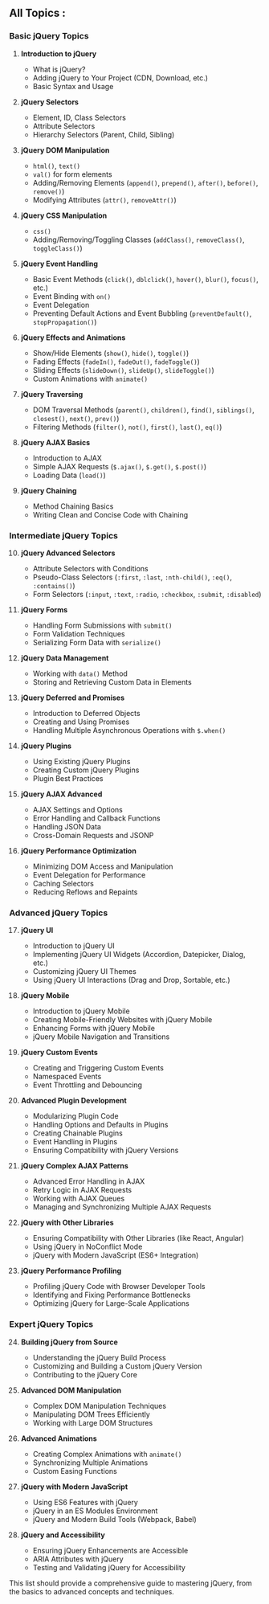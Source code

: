 ## All Topics :

### **Basic jQuery Topics**

1. **Introduction to jQuery**

    - What is jQuery?
    - Adding jQuery to Your Project (CDN, Download, etc.)
    - Basic Syntax and Usage

2. **jQuery Selectors**

    - Element, ID, Class Selectors
    - Attribute Selectors
    - Hierarchy Selectors (Parent, Child, Sibling)

3. **jQuery DOM Manipulation**

    - `html()`, `text()`
    - `val()` for form elements
    - Adding/Removing Elements (`append()`, `prepend()`, `after()`, `before()`, `remove()`)
    - Modifying Attributes (`attr()`, `removeAttr()`)

4. **jQuery CSS Manipulation**

    - `css()`
    - Adding/Removing/Toggling Classes (`addClass()`, `removeClass()`, `toggleClass()`)

5. **jQuery Event Handling**

    - Basic Event Methods (`click()`, `dblclick()`, `hover()`, `blur()`, `focus()`, etc.)
    - Event Binding with `on()`
    - Event Delegation
    - Preventing Default Actions and Event Bubbling (`preventDefault()`, `stopPropagation()`)

6. **jQuery Effects and Animations**

    - Show/Hide Elements (`show()`, `hide()`, `toggle()`)
    - Fading Effects (`fadeIn()`, `fadeOut()`, `fadeToggle()`)
    - Sliding Effects (`slideDown()`, `slideUp()`, `slideToggle()`)
    - Custom Animations with `animate()`

7. **jQuery Traversing**

    - DOM Traversal Methods (`parent()`, `children()`, `find()`, `siblings()`, `closest()`, `next()`, `prev()`)
    - Filtering Methods (`filter()`, `not()`, `first()`, `last()`, `eq()`)

8. **jQuery AJAX Basics**

    - Introduction to AJAX
    - Simple AJAX Requests (`$.ajax()`, `$.get()`, `$.post()`)
    - Loading Data (`load()`)

9. **jQuery Chaining**
    - Method Chaining Basics
    - Writing Clean and Concise Code with Chaining

### **Intermediate jQuery Topics**

10. **jQuery Advanced Selectors**

    -   Attribute Selectors with Conditions
    -   Pseudo-Class Selectors (`:first`, `:last`, `:nth-child()`, `:eq()`, `:contains()`)
    -   Form Selectors (`:input`, `:text`, `:radio`, `:checkbox`, `:submit`, `:disabled`)

11. **jQuery Forms**

    -   Handling Form Submissions with `submit()`
    -   Form Validation Techniques
    -   Serializing Form Data with `serialize()`

12. **jQuery Data Management**

    -   Working with `data()` Method
    -   Storing and Retrieving Custom Data in Elements

13. **jQuery Deferred and Promises**

    -   Introduction to Deferred Objects
    -   Creating and Using Promises
    -   Handling Multiple Asynchronous Operations with `$.when()`

14. **jQuery Plugins**

    -   Using Existing jQuery Plugins
    -   Creating Custom jQuery Plugins
    -   Plugin Best Practices

15. **jQuery AJAX Advanced**

    -   AJAX Settings and Options
    -   Error Handling and Callback Functions
    -   Handling JSON Data
    -   Cross-Domain Requests and JSONP

16. **jQuery Performance Optimization**
    -   Minimizing DOM Access and Manipulation
    -   Event Delegation for Performance
    -   Caching Selectors
    -   Reducing Reflows and Repaints

### **Advanced jQuery Topics**

17. **jQuery UI**

    -   Introduction to jQuery UI
    -   Implementing jQuery UI Widgets (Accordion, Datepicker, Dialog, etc.)
    -   Customizing jQuery UI Themes
    -   Using jQuery UI Interactions (Drag and Drop, Sortable, etc.)

18. **jQuery Mobile**

    -   Introduction to jQuery Mobile
    -   Creating Mobile-Friendly Websites with jQuery Mobile
    -   Enhancing Forms with jQuery Mobile
    -   jQuery Mobile Navigation and Transitions

19. **jQuery Custom Events**

    -   Creating and Triggering Custom Events
    -   Namespaced Events
    -   Event Throttling and Debouncing

20. **Advanced Plugin Development**

    -   Modularizing Plugin Code
    -   Handling Options and Defaults in Plugins
    -   Creating Chainable Plugins
    -   Event Handling in Plugins
    -   Ensuring Compatibility with jQuery Versions

21. **jQuery Complex AJAX Patterns**

    -   Advanced Error Handling in AJAX
    -   Retry Logic in AJAX Requests
    -   Working with AJAX Queues
    -   Managing and Synchronizing Multiple AJAX Requests

22. **jQuery with Other Libraries**

    -   Ensuring Compatibility with Other Libraries (like React, Angular)
    -   Using jQuery in NoConflict Mode
    -   jQuery with Modern JavaScript (ES6+ Integration)

23. **jQuery Performance Profiling**
    -   Profiling jQuery Code with Browser Developer Tools
    -   Identifying and Fixing Performance Bottlenecks
    -   Optimizing jQuery for Large-Scale Applications

### **Expert jQuery Topics**

24. **Building jQuery from Source**

    -   Understanding the jQuery Build Process
    -   Customizing and Building a Custom jQuery Version
    -   Contributing to the jQuery Core

25. **Advanced DOM Manipulation**

    -   Complex DOM Manipulation Techniques
    -   Manipulating DOM Trees Efficiently
    -   Working with Large DOM Structures

26. **Advanced Animations**

    -   Creating Complex Animations with `animate()`
    -   Synchronizing Multiple Animations
    -   Custom Easing Functions

27. **jQuery with Modern JavaScript**

    -   Using ES6 Features with jQuery
    -   jQuery in an ES Modules Environment
    -   jQuery and Modern Build Tools (Webpack, Babel)

28. **jQuery and Accessibility**
    -   Ensuring jQuery Enhancements are Accessible
    -   ARIA Attributes with jQuery
    -   Testing and Validating jQuery for Accessibility

This list should provide a comprehensive guide to mastering jQuery, from the basics to advanced concepts and techniques.
